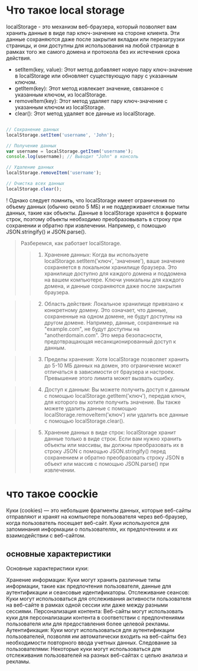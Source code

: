 # Что такое local storage
localStorage - это механизм веб-браузера, который позволяет вам хранить данные в виде пар ключ-значение на стороне клиента. Эти данные сохраняются даже после закрытия вкладки или перезагрузки страницы, и они доступны для использования на любой странице в рамках того же самого домена и протокола без их истечения срока действия.

* setItem(key, value): Этот метод добавляет новую пару ключ-значение в localStorage или обновляет существующую пару с указанным ключом.
* getItem(key): Этот метод извлекает значение, связанное с указанным ключом, из localStorage.
* removeItem(key): Этот метод удаляет пару ключ-значение с указанным ключом из localStorage.
* clear(): Этот метод удаляет все данные из localStorage.

```js

// Сохранение данных
localStorage.setItem('username', 'John');

// Получение данных
var username = localStorage.getItem('username');
console.log(username); // Выводит "John" в консоль

// Удаление данных
localStorage.removeItem('username');

// Очистка всех данных
localStorage.clear();

```

! Однако следует помнить, что localStorage имеет ограничения по объему данных (обычно около 5 МБ) и не поддерживает сложные типы данных, такие как объекты. Данные в localStorage хранятся в формате строк, поэтому объекты необходимо преобразовывать в строку при сохранении и обратно при извлечении. Например, с помощью JSON.stringify() и JSON.parse().


> Разберемся, как работает localStorage.
> >1. Хранение данных:
Когда вы используете localStorage.setItem('ключ', 'значение'), ваше значение сохраняется в локальном хранилище браузера. Это хранилище доступно для каждого домена и поддомена на вашем компьютере. Ключи уникальны для каждого домена, и данные сохраняются даже после закрытия браузера.

>>2. Область действия:
Локальное хранилище привязано к конкретному домену. Это означает, что данные, сохраненные на одном домене, не будут доступны на другом домене. Например, данные, сохраненные на "example.com", не будут доступны на "anotherdomain.com". Это мера безопасности, предотвращающая несанкционированный доступ к данным.

>>3. Пределы хранения:
Хотя localStorage позволяет хранить до 5-10 МБ данных на домен, это ограничение может отличаться в зависимости от браузера и настроек. Превышение этого лимита может вызвать ошибку.

>>4. Доступ к данным:
Вы можете получить доступ к данным с помощью localStorage.getItem('ключ'), передав ключ, для которого вы хотите получить значение. Вы также можете удалить данные с помощью localStorage.removeItem('ключ') или удалить все данные с помощью localStorage.clear().


>>5. Хранение данных в виде строк:
localStorage хранит данные только в виде строк. Если вам нужно хранить объекты или массивы, вы должны преобразовать их в строку JSON с помощью JSON.stringify() перед сохранением и обратно преобразовать строку JSON в объект или массив с помощью JSON.parse() при извлечении.


# что такое coockie

Куки (cookies) — это небольшие фрагменты данных, которые веб-сайты отправляют и хранят на компьютере пользователя через веб-браузер, когда пользователь посещает веб-сайт. Куки используются для запоминания информации о пользователях, их предпочтениях и их взаимодействии с веб-сайтом.

## основные характеристики 
Основные характеристики куки:

Хранение информации: Куки могут хранить различные типы информации, такие как предпочтения пользователя, данные для аутентификации и сеансовые идентификаторы.
Отслеживание сеансов: Куки могут использоваться для отслеживания активности пользователя на веб-сайте в рамках одной сессии или даже между разными сессиями.
Персонализация контента: Веб-сайты могут использовать куки для персонализации контента в соответствии с предпочтениями пользователя или для предоставления более целевой рекламы.
Аутентификация: Куки могут использоваться для аутентификации пользователей, позволяя им автоматически входить на веб-сайты без необходимости повторного ввода учетных данных.
Следование за пользователями: Некоторые куки могут использоваться для отслеживания пользователей на разных веб-сайтах с целью анализа и рекламы.



